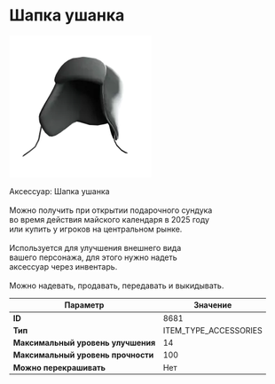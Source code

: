 # Шапка ушанка

![Item Image](../img/8681.webp?raw=true)

Аксессуар: Шапка ушанка<br><br>Можно получить при открытии подарочного сундука<br>во время действия майского календаря в 2025 году<br>или купить у игроков на центральном рынке.<br><br>Используется для улучшения внешнего вида<br>вашего персонажа, для этого нужно надеть<br>аксессуар через инвентарь.<br><br>Можно надевать, продавать, передавать и выкидывать.


| Параметр | Значение |
|----------|----------|
| **ID** | 8681 |
| **Тип** | ITEM_TYPE_ACCESSORIES |
| **Максимальный уровень улучшения** | 14 |
| **Максимальный уровень прочности** | 100 |
| **Можно перекрашивать** | Нет |

